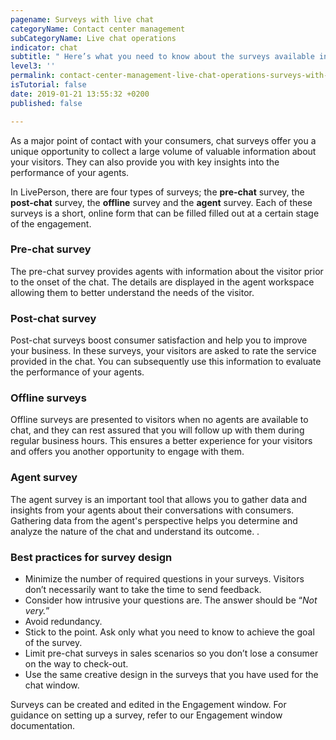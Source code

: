 ```yaml
---
pagename: Surveys with live chat
categoryName: Contact center management
subCategoryName: Live chat operations
indicator: chat
subtitle: " Here’s what you need to know about the surveys available in LivePerson"
level3: ''
permalink: contact-center-management-live-chat-operations-surveys-with-live-chat.html
isTutorial: false
date: 2019-01-21 13:55:32 +0200
published: false

---
```

As a major point of contact with your consumers, chat surveys offer you a unique opportunity to collect a large volume of valuable information about your visitors. They can also provide you with key insights into the performance of your agents. 

In LivePerson, there are four types of surveys; the **pre-chat** survey, the **post-chat** survey, the **offline** survey and the **agent** survey. Each of these surveys is a short, online form that can be filled filled out at a certain stage of the engagement.

### Pre-chat survey

The pre-chat survey provides agents with information about the visitor prior to the onset of the chat. The details are displayed in the agent workspace allowing them to better understand the needs of the visitor. 

### Post-chat survey

Post-chat surveys boost consumer satisfaction and help you to improve your business. In these surveys, your visitors are asked to rate the service provided in the chat. You can subsequently use this information to evaluate the performance of your agents.

### Offline surveys

Offline surveys are presented to visitors when no agents are available to chat, and they can rest assured that you will follow up with them during regular business hours. This ensures a better experience for your visitors and offers you another opportunity to engage with them.

### Agent survey

The agent survey is an important tool that allows you to gather data and insights from your agents about their conversations with consumers. Gathering data from the agent's perspective helps you determine and analyze the nature of the chat and understand its outcome. .

### Best practices for survey design

* Minimize the number of required questions in your surveys. Visitors don’t necessarily want to take the time to send feedback.
* Consider how intrusive your questions are. The answer should be “_Not very._”
* Avoid redundancy.
* Stick to the point. Ask only what you need to know to achieve the goal of the survey.
* Limit pre-chat surveys in sales scenarios so you don’t lose a consumer on the way to check-out.
* Use the same creative design in the surveys that you have used for the chat window.

Surveys can be created and edited in the Engagement window. For guidance on setting up a survey, refer to our Engagement window documentation. 